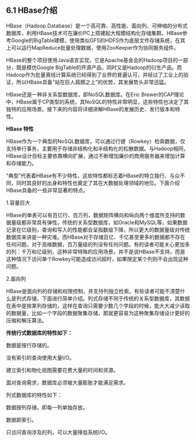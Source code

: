 ## 6.1 HBase介绍

HBase（Hadoop Database）是一个高可靠、高性能、面向列、可伸缩的分布式数据库，利用HBase技术可在廉价PC上搭建起大规模结构化存储集群。HBase参考Google的BigTable建模，使用类似GFS的HDFS作为底层文件存储系统，在其上可以运行MapReduce批量处理数据，使用ZooKeeper作为协同服务组件。

HBase的整个项目使用Java语言实现，它是Apache基金会的Hadoop项目的一部分，既是模仿Google BigTable的开源产品，同时又是Hadoop的衍生产品。而Hadoop作为批量离线计算系统已经得到了业界的普遍认可，并经过了工业上的验证，所以HBase具备“站在巨人肩膀之上”的优势，其发展势头非常迅猛。

HBase还是一种非关系型数据库，即NoSQL数据库。在Eric Brewer的CAP理论中，HBase属于CP类型的系统，其NoSQL的特性非常明显，这些特性也决定了其独特的应用场景。接下来的内容将详细讲解HBase的发展历史、发行版本和特性。

**HBase 特性**

HBase作为一个典型的NoSQL数据库，可以通过行键（Rowkey）检索数据，仅支持单行事务，主要用于存储非结构化和半结构化的松散数据。与Hadoop相同，HBase设计目标主要依靠横向扩展，通过不断增加廉价的商用服务器来增加计算和存储能力。

“典型”代表着HBase有不少特性，这些特性都标志着HBase的特立独行、与众不同，同时其良好的出身和特性也奠定了其在大数据处理领域的地位。下面介绍HBase具备的一些非常显著的特点。

1.容量巨大

HBase的单表可以有百亿行、百万列，数据矩阵横向和纵向两个维度所支持的数据量级都非常具有弹性。传统的关系型数据库，如Oracle和MySQL等，如果数据记录在亿级别，查询和写入的性能都会呈指数级下降，所以更大的数据量级对传统数据库来讲是一种灾难。而HBase对于存储百亿、千亿甚至更多的数据都不存在任何问题。对于高维数据，百万量级的列没有任何问题。有的读者可能关心更加多的列：千万和亿级别，这种非常特殊的应用场景，并不是说HBase不支持，而是这种情况下访问单个Rowkey可能造成访问超时，如果限定某个列则不会出现这种问题。

2.面向列

HBase是面向列的存储和权限控制，并支持列独立检索。有些读者可能不清楚什么是列式存储，下面进行简单介绍。列式存储不同于传统的关系型数据库，其数据在表中是按某列存储的，这样在查询只需要少数几个字段的时候，能大大减少读取的数据量，比如一个字段的数据聚集存储，那就更容易为这种聚集存储设计更好的压缩和解压算法。

**传统行式数据库的特性如下：**

数据是按行存储的。

没有索引的查询使用大量I/O。

建立索引和物化视图需要花费大量的时间和资源。

面对查询需求，数据库必须被大量膨胀才能满足需求。

列式数据库的特性如下：

数据按列存储，即每一列单独存放。

数据即索引。

只访问查询涉及的列，可以大量降低系统I/O。






